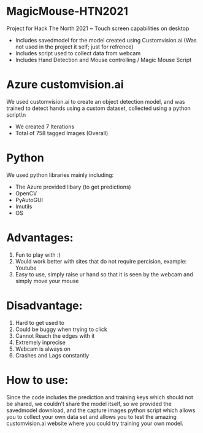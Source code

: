 # MagicMouse-HTN2021
Project for Hack The North 2021 ~ Touch screen capabilities on desktop

- Includes savedmodel for the model created using Customvision.ai (Was not used in the project it self; just for refrence)
- Includes script used to collect data from webcam
- Includes Hand Detection and Mouse controlling / Magic Mouse Script

# Azure customvision.ai
We used customvision.ai to create an object detection model, and was trained to detect hands using a custom dataset, collected using a python script\n
- We created 7 Iterations
- Total of 758 tagged Images (Overall)

# Python
We used python libraries mainly including:
- The Azure provided libary (to get predictions)
- OpenCV
- PyAutoGUI
- Imutils
- OS

# Advantages:
1. Fun to play with :)
2. Would work better with sites that do not require percision, example: Youtube 
3. Easy to use, simply raise ur hand so that it is seen by the webcam and simply move your mouse

# Disadvantage:
1. Hard to get used to
2. Could be buggy when trying to click
3. Cannot Reach the edges with it
4. Extremely inprecise
5. Webcam is always on
6. Crashes and Lags constantly

# How to use:
Since the code includes the prediction and training keys which should not be shared, we couldn't share the model itself, so we provided the savedmodel download, and the capture images python script which allows you to collect your own data set and allows you to test the amazing customvision.ai website where you could try training your own model.

